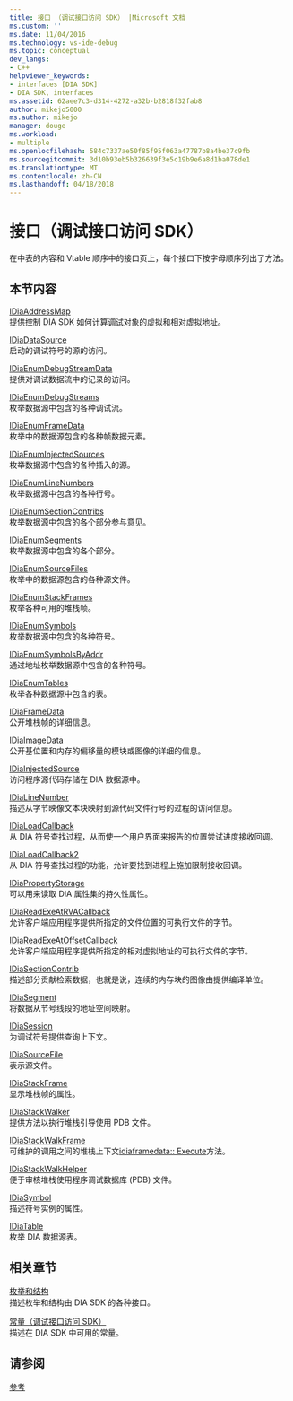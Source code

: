 ```yaml
---
title: 接口 （调试接口访问 SDK） |Microsoft 文档
ms.custom: ''
ms.date: 11/04/2016
ms.technology: vs-ide-debug
ms.topic: conceptual
dev_langs:
- C++
helpviewer_keywords:
- interfaces [DIA SDK]
- DIA SDK, interfaces
ms.assetid: 62aee7c3-d314-4272-a32b-b2818f32fab8
author: mikejo5000
ms.author: mikejo
manager: douge
ms.workload:
- multiple
ms.openlocfilehash: 584c7337ae50f85f95f063a47787b8a4be37c9fb
ms.sourcegitcommit: 3d10b93eb5b326639f3e5c19b9e6a8d1ba078de1
ms.translationtype: MT
ms.contentlocale: zh-CN
ms.lasthandoff: 04/18/2018
---
```

# <a name="interfaces-debug-interface-access-sdk"></a>接口（调试接口访问 SDK）
在中表的内容和 Vtable 顺序中的接口页上，每个接口下按字母顺序列出了方法。  
  
## <a name="in-this-section"></a>本节内容  
 [IDiaAddressMap](../../debugger/debug-interface-access/idiaaddressmap.md)  
 提供控制 DIA SDK 如何计算调试对象的虚拟和相对虚拟地址。  
  
 [IDiaDataSource](../../debugger/debug-interface-access/idiadatasource.md)  
 启动的调试符号的源的访问。  
  
 [IDiaEnumDebugStreamData](../../debugger/debug-interface-access/idiaenumdebugstreamdata.md)  
 提供对调试数据流中的记录的访问。  
  
 [IDiaEnumDebugStreams](../../debugger/debug-interface-access/idiaenumdebugstreams.md)  
 枚举数据源中包含的各种调试流。  
  
 [IDiaEnumFrameData](../../debugger/debug-interface-access/idiaenumframedata.md)  
 枚举中的数据源包含的各种帧数据元素。  
  
 [IDiaEnumInjectedSources](../../debugger/debug-interface-access/idiaenuminjectedsources.md)  
 枚举数据源中包含的各种插入的源。  
  
 [IDiaEnumLineNumbers](../../debugger/debug-interface-access/idiaenumlinenumbers.md)  
 枚举数据源中包含的各种行号。  
  
 [IDiaEnumSectionContribs](../../debugger/debug-interface-access/idiaenumsectioncontribs.md)  
 枚举数据源中包含的各个部分参与意见。  
  
 [IDiaEnumSegments](../../debugger/debug-interface-access/idiaenumsegments.md)  
 枚举数据源中包含的各个部分。  
  
 [IDiaEnumSourceFiles](../../debugger/debug-interface-access/idiaenumsourcefiles.md)  
 枚举中的数据源包含的各种源文件。  
  
 [IDiaEnumStackFrames](../../debugger/debug-interface-access/idiaenumstackframes.md)  
 枚举各种可用的堆栈帧。  
  
 [IDiaEnumSymbols](../../debugger/debug-interface-access/idiaenumsymbols.md)  
 枚举数据源中包含的各种符号。  
  
 [IDiaEnumSymbolsByAddr](../../debugger/debug-interface-access/idiaenumsymbolsbyaddr.md)  
 通过地址枚举数据源中包含的各种符号。  
  
 [IDiaEnumTables](../../debugger/debug-interface-access/idiaenumtables.md)  
 枚举各种数据源中包含的表。  
  
 [IDiaFrameData](../../debugger/debug-interface-access/idiaframedata.md)  
 公开堆栈帧的详细信息。  
  
 [IDiaImageData](../../debugger/debug-interface-access/idiaimagedata.md)  
 公开基位置和内存的偏移量的模块或图像的详细的信息。  
  
 [IDiaInjectedSource](../../debugger/debug-interface-access/idiainjectedsource.md)  
 访问程序源代码存储在 DIA 数据源中。  
  
 [IDiaLineNumber](../../debugger/debug-interface-access/idialinenumber.md)  
 描述从字节映像文本块映射到源代码文件行号的过程的访问信息。  
  
 [IDiaLoadCallback](../../debugger/debug-interface-access/idialoadcallback.md)  
 从 DIA 符号查找过程，从而使一个用户界面来报告的位置尝试进度接收回调。  
  
 [IDiaLoadCallback2](../../debugger/debug-interface-access/idialoadcallback2.md)  
 从 DIA 符号查找过程的功能，允许要找到进程上施加限制接收回调。  
  
 [IDiaPropertyStorage](../../debugger/debug-interface-access/idiapropertystorage.md)  
 可以用来读取 DIA 属性集的持久性属性。  
  
 [IDiaReadExeAtRVACallback](../../debugger/debug-interface-access/idiareadexeatrvacallback.md)  
 允许客户端应用程序提供所指定的文件位置的可执行文件的字节。  
  
 [IDiaReadExeAtOffsetCallback](../../debugger/debug-interface-access/idiareadexeatoffsetcallback.md)  
 允许客户端应用程序提供所指定的相对虚拟地址的可执行文件的字节。  
  
 [IDiaSectionContrib](../../debugger/debug-interface-access/idiasectioncontrib.md)  
 描述部分贡献检索数据，也就是说，连续的内存块的图像由提供编译单位。  
  
 [IDiaSegment](../../debugger/debug-interface-access/idiasegment.md)  
 将数据从节号线段的地址空间映射。  
  
 [IDiaSession](../../debugger/debug-interface-access/idiasession.md)  
 为调试符号提供查询上下文。  
  
 [IDiaSourceFile](../../debugger/debug-interface-access/idiasourcefile.md)  
 表示源文件。  
  
 [IDiaStackFrame](../../debugger/debug-interface-access/idiastackframe.md)  
 显示堆栈帧的属性。  
  
 [IDiaStackWalker](../../debugger/debug-interface-access/idiastackwalker.md)  
 提供方法以执行堆栈引导使用 PDB 文件。  
  
 [IDiaStackWalkFrame](../../debugger/debug-interface-access/idiastackwalkframe.md)  
 可维护的调用之间的堆栈上下文[idiaframedata:: Execute](../../debugger/debug-interface-access/idiaframedata-execute.md)方法。  
  
 [IDiaStackWalkHelper](../../debugger/debug-interface-access/idiastackwalkhelper.md)  
 便于审核堆栈使用程序调试数据库 (PDB) 文件。  
  
 [IDiaSymbol](../../debugger/debug-interface-access/idiasymbol.md)  
 描述符号实例的属性。  
  
 [IDiaTable](../../debugger/debug-interface-access/idiatable.md)  
 枚举 DIA 数据源表。  
  
## <a name="related-sections"></a>相关章节  
 [枚举和结构](../../debugger/debug-interface-access/enumerations-and-structures.md)  
 描述枚举和结构由 DIA SDK 的各种接口。  
  
 [常量（调试接口访问 SDK）](../../debugger/debug-interface-access/constants-debug-interface-access-sdk.md)  
 描述在 DIA SDK 中可用的常量。  
  
## <a name="see-also"></a>请参阅  
 [参考](../../debugger/debug-interface-access/debug-interface-access-sdk-reference.md)